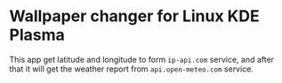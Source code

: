 # Wallpaper changer for Linux KDE Plasma

This app get latitude and longitude to form `ip-api.com` service, and after
that it will get the weather report from `api.open-meteo.com` service.
